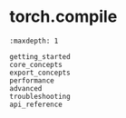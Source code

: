 # torch.compile

```{toctree}
:maxdepth: 1

getting_started
core_concepts
export_concepts
performance
advanced
troubleshooting
api_reference
```
